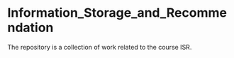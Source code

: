 # Information_Storage_and_Recommendation

The repository is a collection of work related to the course ISR.